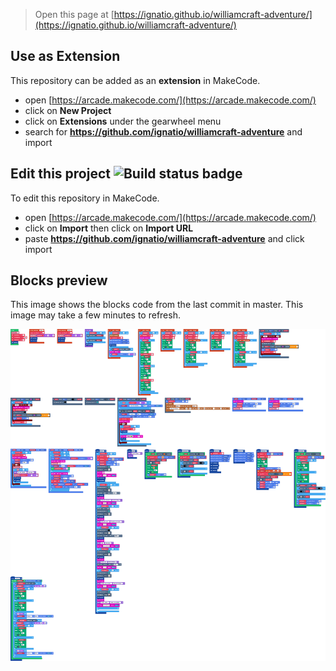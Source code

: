  


> Open this page at [https://ignatio.github.io/williamcraft-adventure/](https://ignatio.github.io/williamcraft-adventure/)

## Use as Extension

This repository can be added as an **extension** in MakeCode.

* open [https://arcade.makecode.com/](https://arcade.makecode.com/)
* click on **New Project**
* click on **Extensions** under the gearwheel menu
* search for **https://github.com/ignatio/williamcraft-adventure** and import

## Edit this project ![Build status badge](https://github.com/ignatio/williamcraft-adventure/workflows/MakeCode/badge.svg)

To edit this repository in MakeCode.

* open [https://arcade.makecode.com/](https://arcade.makecode.com/)
* click on **Import** then click on **Import URL**
* paste **https://github.com/ignatio/williamcraft-adventure** and click import

## Blocks preview

This image shows the blocks code from the last commit in master.
This image may take a few minutes to refresh.

![A rendered view of the blocks](https://github.com/ignatio/williamcraft-adventure/raw/master/.github/makecode/blocks.png)
